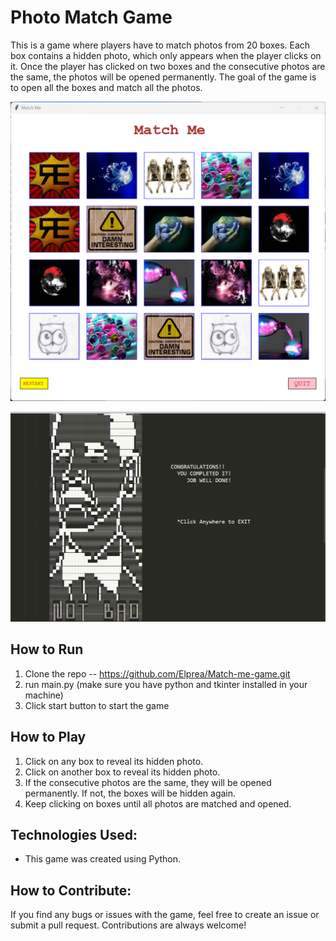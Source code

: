 # Photo Match Game

This is a game where players have to match photos from 20 boxes. Each box contains a hidden photo, which only appears when the player clicks on it. Once the player has clicked on two boxes and the consecutive photos are the same, the photos will be opened permanently. The goal of the game is to open all the boxes and match all the photos.

![alt text](images/match_me_photo.png)

![alt_text](images/game_complete.png)

## How to Run

1. Clone the repo -- https://github.com/Elprea/Match-me-game.git
2. run main.py (make sure you have python and tkinter installed in your machine)
3. Click start button to start the game

## How to Play

1. Click on any box to reveal its hidden photo.
2. Click on another box to reveal its hidden photo.
3. If the consecutive photos are the same, they will be opened permanently. If not, the boxes will be hidden again.
4. Keep clicking on boxes until all photos are matched and opened.

## Technologies Used:

- This game was created using Python.

## How to Contribute:

If you find any bugs or issues with the game, feel free to create an issue or submit a pull request. Contributions are always welcome!
